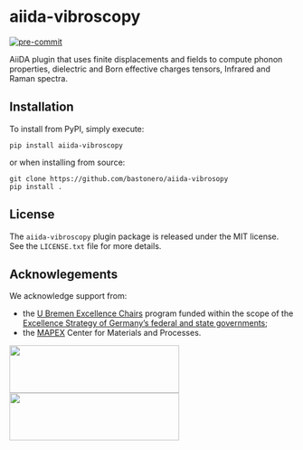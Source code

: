 # aiida-vibroscopy
[![pre-commit](https://img.shields.io/badge/pre--commit-enabled-brightgreen?logo=pre-commit&logoColor=white)](https://github.com/pre-commit/pre-commit)

AiiDA plugin that uses finite displacements and fields
to compute phonon properties, dielectric and
Born effective charges tensors, Infrared and Raman spectra.

## Installation
To install from PyPI, simply execute:

    pip install aiida-vibroscopy

or when installing from source:

    git clone https://github.com/bastonero/aiida-vibrosopy
    pip install .

## License
The `aiida-vibroscopy` plugin package is released under the MIT license.
See the `LICENSE.txt` file for more details.


## Acknowlegements
We acknowledge support from:
* the [U Bremen Excellence Chairs](https://www.uni-bremen.de/u-bremen-excellence-chairs) program funded within the scope of the [Excellence Strategy of Germany’s federal and state governments](https://www.dfg.de/en/research_funding/excellence_strategy/index.html);
* the [MAPEX](https://www.uni-bremen.de/en/mapex) Center for Materials and Processes.

<img src="https://raw.githubusercontent.com/bastonero/aiida-quantumespresso-vibroscopy/develop/docs/source/images/UBREMEN.pdf" width="300px" height="84px"/>
<img src="https://raw.githubusercontent.com/bastonero/aiida-quantumespresso-vibroscopy/develop/docs/source/images/MAPEX.jpg" width="300px" height="84px"/>
